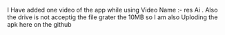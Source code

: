 I Have added one video of the app while using 
Video Name :- res Ai                                                                                                        .
Also the drive is not acceptig the file grater the 10MB so I am also Uploding the apk here on the github

